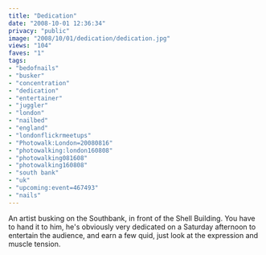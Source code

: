 ```yaml
---
title: "Dedication"
date: "2008-10-01 12:36:34"
privacy: "public"
image: "2008/10/01/dedication/dedication.jpg"
views: "104"
faves: "1"
tags:
- "bedofnails"
- "busker"
- "concentration"
- "dedication"
- "entertainer"
- "juggler"
- "london"
- "nailbed"
- "england"
- "londonflickrmeetups"
- "Photowalk:London=20080816"
- "photowalking:london160808"
- "photowalking081608"
- "photowalking160808"
- "south bank"
- "uk"
- "upcoming:event=467493"
- "nails"
---
```

An artist busking on the Southbank, in front of the Shell Building. You have to hand it to him, he's obviously very dedicated on a Saturday afternoon to entertain the audience, and earn a few quid, just look at the expression and muscle tension.<a href="/photos/2008/10/01/dedication"></a>
